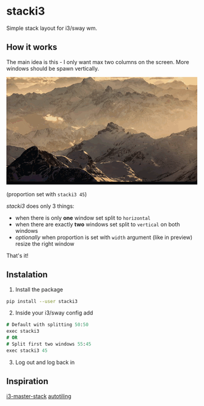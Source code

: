 # stacki3

Simple stack layout for i3/sway wm.

## How it works

The main idea is this - I only want max two columns on the screen.
More windows should be spawn vertically.

![Preview](./preview.gif)

(proportion set with `stacki3 45`)

_stacki3_ does only 3 things:

- when there is only **one** window set split to `horizontal`
- when there are exactly **two** windows set split to `vertical` on both windows
- _optionally_ when proportion is set with `width` argument (like in preview) resize the right window

That's it!

## Instalation

1. Install the package

```bash
pip install --user stacki3
```

2. Inside your i3/sway config add

```i3
# Default with splitting 50:50
exec stacki3
# OR
# Split first two windows 55:45
exec stacki3 45
```

3. Log out and log back in

## Inspiration

[i3-master-stack](https://github.com/windwp/i3-master-stack)
[autotiling](https://github.com/nwg-piotr/autotiling)
